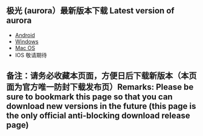 
## 极光 (aurora）最新版本下载 Latest version of aurora
- <a href="https://github.com/getaurora/download/releases/download/v3.0.1/aurora-v3.0.1s-release-1.apk"> Android </a>
- <a href="https://github.com/getaurora/download/releases/download/v2.8.5/aurora-v2.8.5S-release.exe"> Windows </a>
- <a href="https://github.com/getaurora/download/releases/download/v3.0.0/aurora-v3.0.0S-release-1.pkg"> Mac OS </a>
- IOS 敬请期待 

## 备注：请务必收藏本页面，方便日后下载新版本（本页面为官方唯一防封下载发布页）Remarks: Please be sure to bookmark this page so that you can download new versions in the future (this page is the only official anti-blocking download release page)

